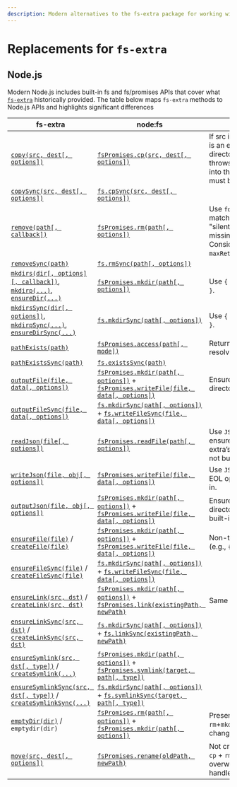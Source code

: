 ```yaml
---
description: Modern alternatives to the fs-extra package for working with the file system
---
```


# Replacements for `fs-extra`

## Node.js

Modern Node.js includes built-in fs and fs/promises APIs that cover what [`fs-extra`](https://github.com/jprichardson/node-fs-extra) historically provided. The table below maps `fs-extra` methods to Node.js APIs and highlights significant differences

| fs-extra                                                                                                                                                                                                                                                                                                                          | node:fs                                                                                                                                                                                                                  | Notes                                                                                                                      |
| --------------------------------------------------------------------------------------------------------------------------------------------------------------------------------------------------------------------------------------------------------------------------------------------------------------------------------- | ------------------------------------------------------------------------------------------------------------------------------------------------------------------------------------------------------------------------ | -------------------------------------------------------------------------------------------------------------------------- |
| [`copy(src, dest[, options])`](https://github.com/jprichardson/node-fs-extra/blob/master/docs/copy.md)                                                                                                                                                                                                                            | [`fsPromises.cp(src, dest[, options])`](https://nodejs.org/api/fs.html#fspromisescpsrc-dest-options)                                                                                                                     | If src is a file and dest is an existing directory, `fs-extra` throws; `fs.cp` copies into the directory. filter must be sync. |
| [`copySync(src, dest[, options])`](https://github.com/jprichardson/node-fs-extra/blob/master/docs/copy-sync.md)                                                                                                                                                                                                                   | [`fs.cpSync(src, dest[, options])`](https://nodejs.org/api/fs.html#fscpsyncsrc-dest-options)                                                                                                                             |                                                                                                                            |
| [`remove(path[, callback])`](https://github.com/jprichardson/node-fs-extra/blob/master/docs/remove.md)                                                                                                                                                                                                                            | [`fsPromises.rm(path[, options])`](https://nodejs.org/api/fs.html#fspromisesrmpath-options)                                                                                                                              | Use `force: true` to match fs-extra’s "silently ignore missing path". Consider `maxRetries`/`retryDelay`.                        |
| [`removeSync(path)`](https://github.com/jprichardson/node-fs-extra/blob/master/docs/remove-sync.md)                                                                                                                                                                                                                               | [`fs.rmSync(path[, options])`](https://nodejs.org/api/fs.html#fsrmsyncpath-options)                                                                                                                                      |                                                                                                                            |
| [`mkdirs(dir[, options][, callback])`](https://github.com/jprichardson/node-fs-extra/blob/master/docs/ensureDir.md), [`mkdirp(...)`](https://github.com/jprichardson/node-fs-extra/blob/master/docs/ensureDir.md), [`ensureDir(...)`](https://github.com/jprichardson/node-fs-extra/blob/master/docs/ensureDir.md)                | [`fsPromises.mkdir(path[, options])`](https://nodejs.org/api/fs.html#fspromisesmkdirpath-options)                                                                                                                        | Use `{ recursive: true }`.                                                                                                   |
| [`mkdirsSync(dir[, options])`](https://github.com/jprichardson/node-fs-extra/blob/master/docs/ensureDir-sync.md), [`mkdirpSync(...)`](https://github.com/jprichardson/node-fs-extra/blob/master/docs/ensureDir-sync.md), [`ensureDirSync(...)`](https://github.com/jprichardson/node-fs-extra/blob/master/docs/ensureDir-sync.md) | [`fs.mkdirSync(path[, options])`](https://nodejs.org/api/fs.html#fsmkdirsyncpath-options)                                                                                                                                | Use `{ recursive: true }`.                                                                                                   |
| [`pathExists(path)`](https://github.com/jprichardson/node-fs-extra/blob/master/docs/pathExists.md)                                                                                                                                                                                                                                | [`fsPromises.access(path[, mode])`](https://nodejs.org/api/fs.html#fspromisesaccesspath-mode)                                                                                                                            | Return `boolean` (wrap resolve/reject).                                                                                      |
| [`pathExistsSync(path)`](https://github.com/jprichardson/node-fs-extra/blob/master/docs/pathExists-sync.md)                                                                                                                                                                                                                       | [`fs.existsSync(path)`](https://nodejs.org/api/fs.html#fsexistssyncpath)                                                                                                                                                 |                                                                                                                            |
| [`outputFile(file, data[, options])`](https://github.com/jprichardson/node-fs-extra/blob/master/docs/outputFile.md)                                                                                                                                                                                                               | [`fsPromises.mkdir(path[, options])`](https://nodejs.org/api/fs.html#fspromisesmkdirpath-options) + [`fsPromises.writeFile(file, data[, options])`](https://nodejs.org/api/fs.html#fspromiseswritefilefile-data-options) | Ensure parent directory.                                                                                                   |
| [`outputFileSync(file, data[, options])`](https://github.com/jprichardson/node-fs-extra/blob/master/docs/outputFile-sync.md)                                                                                                                                                                                                      | [`fs.mkdirSync(path[, options])`](https://nodejs.org/api/fs.html#fsmkdirsyncpath-options) + [`fs.writeFileSync(file, data[, options])`](https://nodejs.org/api/fs.html#fswritefilesyncfile-data-options)                 |                                                                                                                            |
| [`readJson(file[, options])`](https://github.com/jprichardson/node-fs-extra/blob/master/docs/readJson.md)                                                                                                                                                                                                       | [`fsPromises.readFile(path[, options])`](https://nodejs.org/api/fs.html#fspromisesreadfilepath-options)                                                                                                                  | Use `JSON.parse`; ensure 'utf8'. fs-extra’s `throws:false` is not built-in.                                                    |
| [`writeJson(file, obj[, options])`](https://github.com/jprichardson/node-fs-extra/blob/master/docs/writeJson.md)                                                                                                                                                                                               | [`fsPromises.writeFile(file, data[, options])`](https://nodejs.org/api/fs.html#fspromiseswritefilefile-data-options)                                                                                                     | Use `JSON.stringify`; EOL option not built-in.                                                                               |
| [`outputJson(file, obj[, options])`](https://github.com/jprichardson/node-fs-extra/blob/master/docs/outputJson.md)                                                                                                                                                                                            | [`fsPromises.mkdir(path[, options])`](https://nodejs.org/api/fs.html#fspromisesmkdirpath-options) + [`fsPromises.writeFile(file, data[, options])`](https://nodejs.org/api/fs.html#fspromiseswritefilefile-data-options) | Ensure parent directory; EOL not built-in.                                                                                 |
| [`ensureFile(file)`](https://github.com/jprichardson/node-fs-extra/blob/master/docs/ensureFile.md) / [`createFile(file)`](https://github.com/jprichardson/node-fs-extra/blob/master/docs/ensureFile.md)                                                                                                                           | [`fsPromises.mkdir(path[, options])`](https://nodejs.org/api/fs.html#fspromisesmkdirpath-options) + [`fsPromises.writeFile(file, data[, options])`](https://nodejs.org/api/fs.html#fspromiseswritefilefile-data-options) | Non-truncating create (e.g., `{ flag: 'a' }`).                                                                               |
| [`ensureFileSync(file)`](https://github.com/jprichardson/node-fs-extra/blob/master/docs/ensureFile-sync.md) / [`createFileSync(file)`](https://github.com/jprichardson/node-fs-extra/blob/master/docs/ensureFile-sync.md)                                                                                                         | [`fs.mkdirSync(path[, options])`](https://nodejs.org/api/fs.html#fsmkdirsyncpath-options) + [`fs.writeFileSync(file, data[, options])`](https://nodejs.org/api/fs.html#fswritefilesyncfile-data-options)                 |                                                                                                                            |
| [`ensureLink(src, dst)`](https://github.com/jprichardson/node-fs-extra/blob/master/docs/ensureLink.md) / [`createLink(src, dst)`](https://github.com/jprichardson/node-fs-extra/blob/master/docs/ensureLink.md)                                                                                                                   | [`fsPromises.mkdir(path[, options])`](https://nodejs.org/api/fs.html#fspromisesmkdirpath-options) + [`fsPromises.link(existingPath, newPath)`](https://nodejs.org/api/fs.html#fspromiseslinkexistingpath-newpath)        | Same device only.                                                                                                          |
| [`ensureLinkSync(src, dst)`](https://github.com/jprichardson/node-fs-extra/blob/master/docs/ensureLink-sync.md) / [`createLinkSync(src, dst)`](https://github.com/jprichardson/node-fs-extra/blob/master/docs/ensureLink-sync.md)                                                                                                 | [`fs.mkdirSync(path[, options])`](https://nodejs.org/api/fs.html#fsmkdirsyncpath-options) + [`fs.linkSync(existingPath, newPath)`](https://nodejs.org/api/fs.html#fslinksyncexistingpath-newpath)                        |                                                                                                                            |
| [`ensureSymlink(src, dst[, type])`](https://github.com/jprichardson/node-fs-extra/blob/master/docs/ensureSymlink.md) / [`createSymlink(...)`](https://github.com/jprichardson/node-fs-extra/blob/master/docs/ensureSymlink.md)                                                                                                    | [`fsPromises.mkdir(path[, options])`](https://nodejs.org/api/fs.html#fspromisesmkdirpath-options) + [`fsPromises.symlink(target, path[, type])`](https://nodejs.org/api/fs.html#fspromisessymlinktarget-path-type)       |                                                                                                                            |
| [`ensureSymlinkSync(src, dst[, type])`](https://github.com/jprichardson/node-fs-extra/blob/master/docs/ensureSymlink-sync.md) / [`createSymlinkSync(...)`](https://github.com/jprichardson/node-fs-extra/blob/master/docs/ensureSymlink-sync.md)                                                                                  | [`fs.mkdirSync(path[, options])`](https://nodejs.org/api/fs.html#fsmkdirsyncpath-options) + [`fs.symlinkSync(target, path[, type])`](https://nodejs.org/api/fs.html#fssymlinksynctarget-path-type)                       |                                                                                                                            |
| [`emptyDir(dir)`](https://github.com/jprichardson/node-fs-extra/blob/master/docs/emptyDir.md) / `emptydir(dir)`                                                                                                                                                                                                                   | [`fsPromises.rm(path[, options])`](https://nodejs.org/api/fs.html#fspromisesrmpath-options) + [`fsPromises.mkdir(path[, options])`](https://nodejs.org/api/fs.html#fspromisesmkdirpath-options)                          | Preserves dir inode vs `rm`+`mkdir` (inode changes).                                                                           |
| [`move(src, dest[, options])`](https://github.com/jprichardson/node-fs-extra/blob/master/docs/move.md)                                                                                                                                                                                                                            | [`fsPromises.rename(oldPath, newPath)`](https://nodejs.org/api/fs.html#fspromisesrenameoldpath-newpath)                                                                                                                  | Not cross-device; add `cp` + `rm` fallback. No overwrite option - handle existing dest.                                            |

